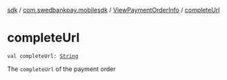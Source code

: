 [sdk](../../index.md) / [com.swedbankpay.mobilesdk](../index.md) / [ViewPaymentOrderInfo](index.md) / [completeUrl](./complete-url.md)

# completeUrl

`val completeUrl: `[`String`](https://kotlinlang.org/api/latest/jvm/stdlib/kotlin/-string/index.html)

The `completeUrl` of the payment order

